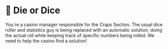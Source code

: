 # 🎲 Die or Dice

<p>
	
You´re a casino manager responsible for the Craps Section. The usual dice roller and statistics guy is being replaced with an automatic solution, doing the actual roll while keeping track of specific numbers being rolled. We need to help the casino find a solution!
	
</p>

